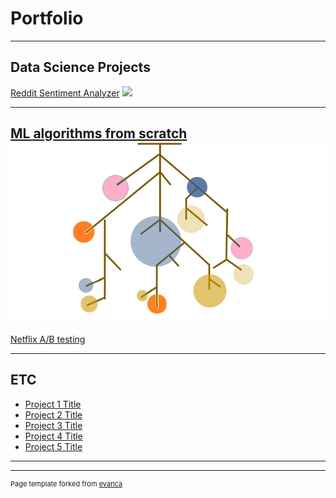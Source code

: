 # Portfolio

---

## Data Science Projects


[Reddit Sentiment Analyzer](/reddit)
<img src="images/wordcloud.png?raw=true"/>

---

[ML algorithms from scratch](/MLalgo)
<img src="images/random_forest.png?raw=true"/>
---

[Netflix A/B testing](/netflix)

---

## ETC

- [Project 1 Title](http://example.com/)
- [Project 2 Title](http://example.com/)
- [Project 3 Title](http://example.com/)
- [Project 4 Title](http://example.com/)
- [Project 5 Title](http://example.com/)

---




---
<p style="font-size:11px">Page template forked from <a href="https://github.com/evanca/quick-portfolio">evanca</a></p>
<!-- Remove above link if you don't want to attibute -->

